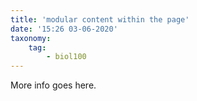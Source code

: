 ```yaml
---
title: 'modular content within the page'
date: '15:26 03-06-2020'
taxonomy:
    tag:
        - biol100
---
```


More info goes here.
